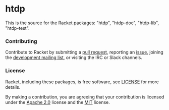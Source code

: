 # htdp

This is the source for the Racket packages: "htdp", "htdp-doc", "htdp-lib", "htdp-test".

### Contributing

Contribute to Racket by submitting a [pull request], reporting an
[issue], joining the [development mailing list], or visiting the
IRC or Slack channels.

### License

Racket, including these packages, is free software, see [LICENSE]
for more details.

By making a contribution, you are agreeing that your contribution
is licensed under the [Apache 2.0] license and the [MIT] license.

[MIT]: https://github.com/racket/racket/blob/master/racket/src/LICENSE-MIT.txt
[Apache 2.0]: https://www.apache.org/licenses/LICENSE-2.0.txt
[pull request]: https://github.com/racket/htdp/pulls
[issue]: https://github.com/racket/htdp/issues
[development mailing list]: https://lists.racket-lang.org
[LICENSE]: LICENSE

